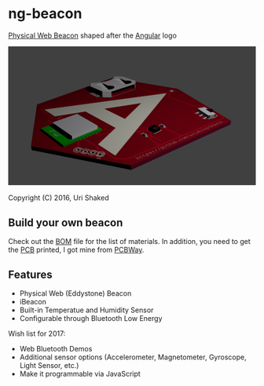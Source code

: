 # ng-beacon

[Physical Web Beacon](https://medium.com/@urish/exploring-the-physical-web-without-buying-beacons-efae51e36c2e) shaped after the [Angular](https://angular.io) logo

![ng-beacon bottom view](assets/bottom.png)

Copyright (C) 2016, Uri Shaked

## Build your own beacon
Check out the [BOM](BOM.md) file for the list of materials. In addition, you need to get the [PCB](hardware/) printed, I got mine from [PCBWay](http://www.pcbway.com).

## Features

- Physical Web (Eddystone) Beacon
- iBeacon
- Built-in Temperatue and Humidity Sensor
- Configurable through Bluetooth Low Energy

Wish list for 2017:

- Web Bluetooth Demos
- Additional sensor options (Accelerometer, Magnetometer, Gyroscope, Light Sensor, etc.)
- Make it programmable via JavaScript
